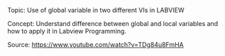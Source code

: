 Topic: Use of global variable in two different VIs in LABVIEW

Concept: Understand difference between global and local variables and how to apply it in Labview Programming. 

Source: https://www.youtube.com/watch?v=TDg84u8FmHA
